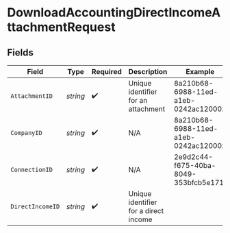 # DownloadAccountingDirectIncomeAttachmentRequest


## Fields

| Field                                 | Type                                  | Required                              | Description                           | Example                               |
| ------------------------------------- | ------------------------------------- | ------------------------------------- | ------------------------------------- | ------------------------------------- |
| `AttachmentID`                        | *string*                              | :heavy_check_mark:                    | Unique identifier for an attachment   | 8a210b68-6988-11ed-a1eb-0242ac120002  |
| `CompanyID`                           | *string*                              | :heavy_check_mark:                    | N/A                                   | 8a210b68-6988-11ed-a1eb-0242ac120002  |
| `ConnectionID`                        | *string*                              | :heavy_check_mark:                    | N/A                                   | 2e9d2c44-f675-40ba-8049-353bfcb5e171  |
| `DirectIncomeID`                      | *string*                              | :heavy_check_mark:                    | Unique identifier for a direct income |                                       |